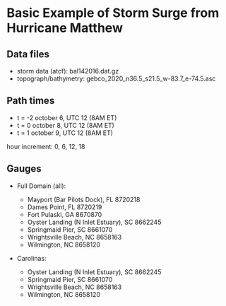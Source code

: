 
Basic Example of Storm Surge from Hurricane Matthew
===============================================

## Data files

 - storm data (atcf): bal142016.dat.gz
 - topograph/bathymetry: gebco_2020_n36.5_s21.5_w-83.7_e-74.5.asc


## Path times

 - t = -2 october 6, UTC 12 (8AM ET)
 - t = 0 october 8, UTC 12 (8AM ET) 
 - t = 1 october 9, UTC 12 (8AM ET)

hour increment: 0, 6, 12, 18


## Gauges

 - Full Domain (all):
    - Mayport (Bar Pilots Dock), FL 		       8720218
    - Dames Point, FL				                    8720219
    - Fort Pulaski, GA				                   8670870
    - Oyster Landing (N Inlet Estuary), SC		 8662245
    - Springmaid Pier, SC				                8661070
    - Wrightsville Beach, NC			              8658163
    - Wilmington, NC				                     8658120


 - Carolinas:
    - Oyster Landing (N Inlet Estuary), SC		 8662245
    - Springmaid Pier, SC				                8661070
    - Wrightsville Beach, NC			              8658163
    - Wilmington, NC				                     8658120
